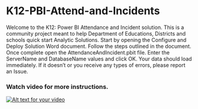 # K12-PBI-Attend-and-Incidents

Welcome to the K12:  Power BI Attendance and Incident solution.  This is a community project meant to help Department of Educations, Districts and schools quick start Analytic Solutions.  Start by opening the Configure and Deploy Solution Word document.  Follow the steps outlined in the document.  Once complete open the AttendanceAndIncident.pbit file.  Enter the ServerName and DatabaseName values and click OK.  Your data should load immediately.  If it doesn’t or you receive any types of errors, please report an Issue.  

###  Watch video for more instructions.
[![Alt text for your video](https://img.youtube.com/vi/U1dC-iKgKys/0.jpg)](http://www.youtube.com/watch?v=U1dC-iKgKys)





